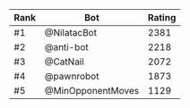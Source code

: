 Rank|Bot|Rating
---|---|---
#1|@NilatacBot|2381
#2|@anti-bot|2218
#3|@CatNail|2072
#4|@pawnrobot|1873
#5|@MinOpponentMoves|1129

